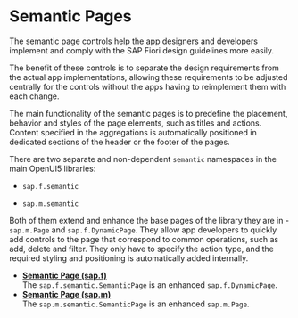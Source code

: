 <!-- loio84f3d52f492648d5b594e4f45dca7727 -->

# Semantic Pages

The semantic page controls help the app designers and developers implement and comply with the SAP Fiori design guidelines more easily.

The benefit of these controls is to separate the design requirements from the actual app implementations, allowing these requirements to be adjusted centrally for the controls without the apps having to reimplement them with each change.

The main functionality of the semantic pages is to predefine the placement, behavior and styles of the page elements, such as titles and actions. Content specified in the aggregations is automatically positioned in dedicated sections of the header or the footer of the pages.

There are two separate and non-dependent `semantic` namespaces in the main OpenUI5 libraries:

-   `sap.f.semantic`

-   `sap.m.semantic`


Both of them extend and enhance the base pages of the library they are in - `sap.m.Page` and `sap.f.DynamicPage`. They allow app developers to quickly add controls to the page that correspond to common operations, such as add, delete and filter. They only have to specify the action type, and the required styling and positioning is automatically added internally.

-   **[Semantic Page \(sap.f\)](semantic-page-sap-f-47dc868.md "The sap.f.semantic.SemanticPage is an enhanced
			sap.f.DynamicPage.")**  
The `sap.f.semantic.SemanticPage` is an enhanced `sap.f.DynamicPage`.
-   **[Semantic Page \(sap.m\)](semantic-page-sap-m-4a97a07.md "The sap.m.semantic.SemanticPage is an enhanced
			sap.m.Page.")**  
The `sap.m.semantic.SemanticPage` is an enhanced `sap.m.Page`.

